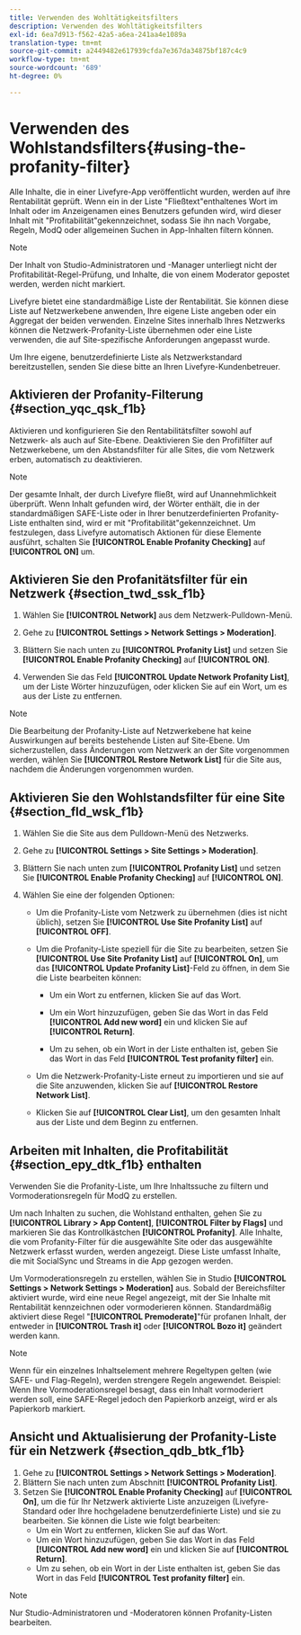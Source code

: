 ```yaml
---
title: Verwenden des Wohltätigkeitsfilters
description: Verwenden des Wohltätigkeitsfilters
exl-id: 6ea7d913-f562-42a5-a6ea-241aa4e1089a
translation-type: tm+mt
source-git-commit: a2449482e617939cfda7e367da34875bf187c4c9
workflow-type: tm+mt
source-wordcount: '689'
ht-degree: 0%

---
```


# Verwenden des Wohlstandsfilters{#using-the-profanity-filter}

Alle Inhalte, die in einer Livefyre-App veröffentlicht wurden, werden auf ihre Rentabilität geprüft. Wenn ein in der Liste &quot;Fließtext&quot;enthaltenes Wort im Inhalt oder im Anzeigenamen eines Benutzers gefunden wird, wird dieser Inhalt mit &quot;Profitabilität&quot;gekennzeichnet, sodass Sie ihn nach Vorgabe, Regeln, ModQ oder allgemeinen Suchen in App-Inhalten filtern können.

>[!NOTE]
>
>Der Inhalt von Studio-Administratoren und -Manager unterliegt nicht der Profitabilität-Regel-Prüfung, und Inhalte, die von einem Moderator gepostet werden, werden nicht markiert.

Livefyre bietet eine standardmäßige Liste der Rentabilität. Sie können diese Liste auf Netzwerkebene anwenden, Ihre eigene Liste angeben oder ein Aggregat der beiden verwenden. Einzelne Sites innerhalb Ihres Netzwerks können die Netzwerk-Profanity-Liste übernehmen oder eine Liste verwenden, die auf Site-spezifische Anforderungen angepasst wurde.

Um Ihre eigene, benutzerdefinierte Liste als Netzwerkstandard bereitzustellen, senden Sie diese bitte an Ihren Livefyre-Kundenbetreuer.

## Aktivieren der Profanity-Filterung {#section_yqc_qsk_f1b}

Aktivieren und konfigurieren Sie den Rentabilitätsfilter sowohl auf Netzwerk- als auch auf Site-Ebene. Deaktivieren Sie den Profilfilter auf Netzwerkebene, um den Abstandsfilter für alle Sites, die vom Netzwerk erben, automatisch zu deaktivieren.

>[!NOTE]
>
>Der gesamte Inhalt, der durch Livefyre fließt, wird auf Unannehmlichkeit überprüft. Wenn Inhalt gefunden wird, der Wörter enthält, die in der standardmäßigen SAFE-Liste oder in Ihrer benutzerdefinierten Profanity-Liste enthalten sind, wird er mit &quot;Profitabilität&quot;gekennzeichnet. Um festzulegen, dass Livefyre automatisch Aktionen für diese Elemente ausführt, schalten Sie **[!UICONTROL Enable Profanity Checking]** auf **[!UICONTROL ON]** um.

## Aktivieren Sie den Profanitätsfilter für ein Netzwerk {#section_twd_ssk_f1b}

1. Wählen Sie **[!UICONTROL Network]** aus dem Netzwerk-Pulldown-Menü.
1. Gehe zu **[!UICONTROL Settings > Network Settings > Moderation]**.
1. Blättern Sie nach unten zu **[!UICONTROL Profanity List]** und setzen Sie **[!UICONTROL Enable Profanity Checking]** auf **[!UICONTROL ON]**.

1. Verwenden Sie das Feld **[!UICONTROL Update Network Profanity List]**, um der Liste Wörter hinzuzufügen, oder klicken Sie auf ein Wort, um es aus der Liste zu entfernen.

>[!NOTE]
>
>Die Bearbeitung der Profanity-Liste auf Netzwerkebene hat keine Auswirkungen auf bereits bestehende Listen auf Site-Ebene. Um sicherzustellen, dass Änderungen vom Netzwerk an der Site vorgenommen werden, wählen Sie **[!UICONTROL Restore Network List]** für die Site aus, nachdem die Änderungen vorgenommen wurden.

## Aktivieren Sie den Wohlstandsfilter für eine Site {#section_fld_wsk_f1b}

1. Wählen Sie die Site aus dem Pulldown-Menü des Netzwerks.
1. Gehe zu **[!UICONTROL Settings > Site Settings > Moderation]**.
1. Blättern Sie nach unten zum **[!UICONTROL Profanity List]** und setzen Sie **[!UICONTROL Enable Profanity Checking]** auf **[!UICONTROL ON]**.

1. Wählen Sie eine der folgenden Optionen:

   * Um die Profanity-Liste vom Netzwerk zu übernehmen (dies ist nicht üblich), setzen Sie **[!UICONTROL Use Site Profanity List]** auf **[!UICONTROL OFF]**.

   * Um die Profanity-Liste speziell für die Site zu bearbeiten, setzen Sie **[!UICONTROL Use Site Profanity List]** auf **[!UICONTROL On]**, um das **[!UICONTROL Update Profanity List]**-Feld zu öffnen, in dem Sie die Liste bearbeiten können:

      * Um ein Wort zu entfernen, klicken Sie auf das Wort.
      * Um ein Wort hinzuzufügen, geben Sie das Wort in das Feld **[!UICONTROL Add new word]** ein und klicken Sie auf **[!UICONTROL Return]**.

      * Um zu sehen, ob ein Wort in der Liste enthalten ist, geben Sie das Wort in das Feld **[!UICONTROL Test profanity filter]** ein.
   * Um die Netzwerk-Profanity-Liste erneut zu importieren und sie auf die Site anzuwenden, klicken Sie auf **[!UICONTROL Restore Network List]**.
   * Klicken Sie auf **[!UICONTROL Clear List]**, um den gesamten Inhalt aus der Liste und dem Beginn zu entfernen.


## Arbeiten mit Inhalten, die Profitabilität {#section_epy_dtk_f1b} enthalten

Verwenden Sie die Profanity-Liste, um Ihre Inhaltssuche zu filtern und Vormoderationsregeln für ModQ zu erstellen.

Um nach Inhalten zu suchen, die Wohlstand enthalten, gehen Sie zu **[!UICONTROL Library > App Content]**, **[!UICONTROL Filter by Flags]** und markieren Sie das Kontrollkästchen **[!UICONTROL Profanity]**. Alle Inhalte, die vom Profanity-Filter für die ausgewählte Site oder das ausgewählte Netzwerk erfasst wurden, werden angezeigt. Diese Liste umfasst Inhalte, die mit SocialSync und Streams in die App gezogen werden.

Um Vormoderationsregeln zu erstellen, wählen Sie in Studio **[!UICONTROL Settings > Network Settings > Moderation]** aus. Sobald der Bereichsfilter aktiviert wurde, wird eine neue Regel angezeigt, mit der Sie Inhalte mit Rentabilität kennzeichnen oder vormoderieren können. Standardmäßig aktiviert diese Regel &quot;**[!UICONTROL Premoderate]**&quot;für profanen Inhalt, der entweder in **[!UICONTROL Trash it]** oder **[!UICONTROL Bozo it]** geändert werden kann.

>[!NOTE]
>
>Wenn für ein einzelnes Inhaltselement mehrere Regeltypen gelten (wie SAFE- und Flag-Regeln), werden strengere Regeln angewendet. Beispiel: Wenn Ihre Vormoderationsregel besagt, dass ein Inhalt vormoderiert werden soll, eine SAFE-Regel jedoch den Papierkorb anzeigt, wird er als Papierkorb markiert.

## Ansicht und Aktualisierung der Profanity-Liste für ein Netzwerk {#section_qdb_btk_f1b}

1. Gehe zu **[!UICONTROL Settings > Network Settings > Moderation]**.
1. Blättern Sie nach unten zum Abschnitt **[!UICONTROL Profanity List]**.
1. Setzen Sie **[!UICONTROL Enable Profanity Checking]** auf **[!UICONTROL On]**, um die für Ihr Netzwerk aktivierte Liste anzuzeigen (Livefyre-Standard oder Ihre hochgeladene benutzerdefinierte Liste) und sie zu bearbeiten. Sie können die Liste wie folgt bearbeiten:
   * Um ein Wort zu entfernen, klicken Sie auf das Wort.
   * Um ein Wort hinzuzufügen, geben Sie das Wort in das Feld **[!UICONTROL Add new word]** ein und klicken Sie auf **[!UICONTROL Return]**.
   * Um zu sehen, ob ein Wort in der Liste enthalten ist, geben Sie das Wort in das Feld **[!UICONTROL Test profanity filter]** ein.

>[!NOTE]
>
>Nur Studio-Administratoren und -Moderatoren können Profanity-Listen bearbeiten.
